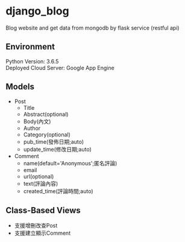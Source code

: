 # django_blog
Blog website and get data from mongodb by flask service (restful api)

## Environment
Python Version: 3.6.5<br/>
Deployed Cloud Server: Google App Engine

## Models
* Post
  * Title
  * Abstract(optional)
  * Body(內文)
  * Author
  * Category(optional)
  * pub_time(發佈日期;auto)
  * update_time(修改日期;auto)
* Comment
  * name(default='Anonymous';匿名評論)
  * email
  * url(optional)
  * text(評論內容)
  * created_time(評論時間;auto)

## Class-Based Views
* 支援增刪改查Post
* 支援建立顯示Comment
